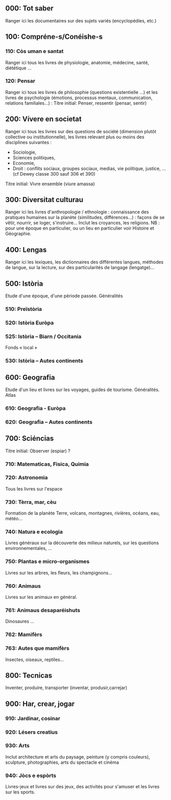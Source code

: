
000: Tot saber <!-- Tout savoir -->
---------------
Ranger ici les documentaires sur des sujets variés (encyclopédies, etc.)



100: Compréne-s/Conéishe-s <!-- Se comprendre -->
----------------------

### 110: Còs uman e santat <!-- Corps humain et santé -->
Ranger ici tous les livres de physiologie, anatomie, médecine, santé, diététique … 

### 120: Pensar <!-- Réfléchir -->
Ranger ici tous les livres de philosophie (questions existentielle …) et les 
livres de psychologie (émotions,  processus mentaux, communication, relations 
familiales...) :
Titre initial: Penser, ressentir (pensar, sentir)



200: Vívere en societat <!-- Vivre en société -->
----------------------
Ranger ici tous les livres sur des questions de société (dimension plutôt 
collective ou institutionnelle), les livres relevant plus ou moins des 
disciplines suivantes :

* Sociologie, 
* Sciences politiques, 
* Economie, 
* Droit : conflits sociaux, groupes sociaux, medias, vie politique, justice, … 
  (cf Dewey classe 300 sauf 306 et 390)

Titre initial: Vivre ensemble (viure amassa)



300: Diversitat culturau <!-- Diversité culturelle -->
----------------------
Ranger ici les livres d'anthropologie / ethnologie : connaissance des pratiques 
humaines sur la planète (similitudes, différences...) : façons de se vêtir, 
nourrir, se loger, s'instruire... Inclut les croyances, les religions.
NB : pour une époque en particulier, ou un lieu en particulier voir Histoire et 
Géographie.



400: Lengas <!-- Langues -->
----------------------
Ranger ici les lexiques, les dictionnaires des différentes langues, 
méthodes de langue, sur la lecture, sur des particularités de langage 
(lengatge)...



500: Istòria <!-- Histoire -->
----------------------
Etude d'une époque, d'une période passée. Généralités

### 510: Preïstòria <!-- Préhistoire -->

### 520: Istòria Euròpa <!-- Histoire - Europe -->

### 525: Istòria – Biarn / Occitania <!-- Histoire – Béarn / Occitanie -->
Fonds « local »

### 530: Istòria – Autes continents <!-- Histoire – Autres continents -->



600: Geografia <!-- Géographie -->
----------------------
Etude d'un lieu et livres sur les voyages, guides de tourisme. Généralités. Atlas

### 610: Geografia - Euròpa <!-- Géographie - Europe -->

### 620: Geografia – Autes continents <!-- Géographie – Autres continents -->



700: Sciéncias <!-- Sciences -->
----------------------
Titre initial: Observer (espiar) ?

### 710: Matematicas, Fisica, Quimia <!-- Maths, Physique, Chimie -->

### 720: Astronomia <!-- Astronomie -->
Tous les livres sur l'espace

### 730: Tèrra, mar, cèu <!-- Terre, mer, ciel -->
Formation de la planète Terre, volcans, montagnes, rivières, océans, eau, météo...

### 740: Natura e ecologia <!-- Nature et écologie -->
Livres généraux sur la découverte des milieux naturels, sur les questions 
environnementales, ...

### 750: Plantas e micro-organismes <!-- Plantes et micro-organismes -->
Livres sur les arbres, les fleurs, les champignons...

### 760: Animaus <!-- Animaux -->
Livres sur les animaux en général.


### 761: Animaus desaparéishuts <!-- Animaux disparus -->
Dinosaures ...

### 762: Mamifèrs <!-- Mammifères -->

### 763: Autes que mamifèrs <!-- Non-mammifères -->
Insectes, oiseaux, reptiles...



800: Tecnicas <!-- Techniques -->
----------------------
Inventer, produire, transporter (inventar, produsir,carrejar)



900: Har, crear, jogar <!-- Faire, créer, jouer -->
----------------------

### 910: Jardinar, cosinar <!-- Jardiner, Cuisiner -->

### 920: Lésers creatius <!-- Loisirs créatifs -->

### 930: Arts <!-- Arts -->
Inclut architecture et arts du paysage, peinture (y compris couleurs), sculpture, 
photographies, arts du spectacle et cinéma

### 940: Jòcs e espòrts <!-- Jeux et sports -->
Livres-jeux et livres sur des jeux, des activités pour s'amuser et les livres sur les sports.

